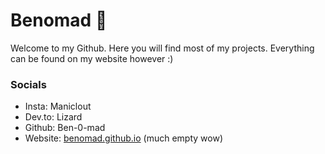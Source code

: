 # Benomad 🦎

Welcome to my Github. Here you will find most of my projects. Everything can be found on my website however :)

### Socials

- Insta: Maniclout
- Dev.to: Lizard
- Github: Ben-0-mad
- Website: [benomad.github.io](https://benomad.github.io) (much empty wow)
